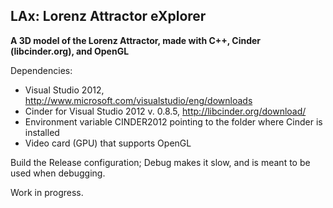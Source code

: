 ## LAx: Lorenz Attractor eXplorer

**A 3D model of the Lorenz Attractor, made with C++, Cinder (libcinder.org), and OpenGL**

Dependencies:

- Visual Studio 2012, http://www.microsoft.com/visualstudio/eng/downloads
- Cinder for Visual Studio 2012 v. 0.8.5, http://libcinder.org/download/
- Environment variable CINDER2012 pointing to the folder where Cinder is installed
- Video card (GPU) that supports OpenGL

Build the Release configuration; Debug makes it slow, and is meant to be used when debugging. 

Work in progress.
